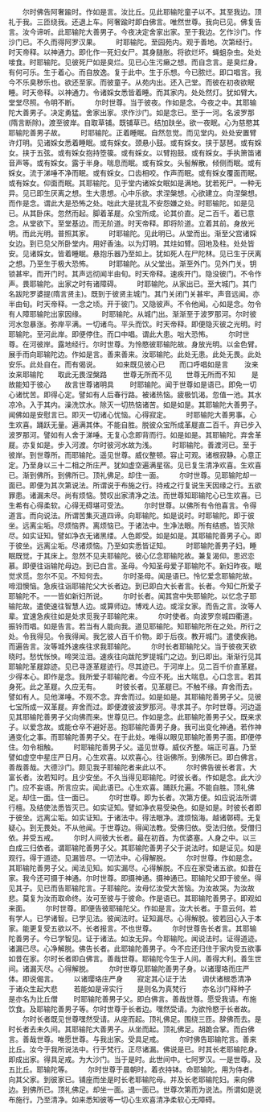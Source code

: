 <!-- { "loadSidebar": true } -->
　　尔时佛告阿奢踰时。作如是言。汝比丘。见此耶输陀童子以不。其至我边。顶礼于我。三匝绕我。还退上车。阿奢踰时即白佛言。唯然世尊。我向已见。佛复告言。汝今谛听。此耶输陀大善男子。今夜决定舍家出家。至于我边。乞作沙门。作沙门已。不久而得阿罗汉果。
　　时耶输陀。至园苑内。观于善地。次第经行。时天帝释。以神通力。即化作一死妇女尸。其身膖胀。将欲烂坏。蝇蛆杂虫。处处唼食。时耶输陀。见彼死尸如是臭烂。见已心生污癞之想。而自念言。是臭烂身。有何可乐。生于着心。而自放逸。复于此中。生于乐想。今已脓烂。即口唱言。我今不乐臭秽乐也。欲还至家。而彼童子。从苑内出。还入己堂。而彼在初夜欲眠睡。时天帝释。以神通力。令诸婇女悉皆着睡。而其家内。处处然灯。犹如臂大。堂堂尽照。令明不断。
　　尔时世尊。当于彼夜。作如是念。今夜之中。其耶输陀大善男子。决定勇猛。舍家出家。求作沙门。如是念已。至于一河。名波罗那(隋言断除)。渡至彼岸。自取草铺。既铺草已。结加趺坐。欲一夜眠。心为慈愍其耶输陀善男子故。
　　时耶输陀。正着睡眠。自然忽觉。而见堂内。处处安置臂许灯明。见诸婇女悉着睡眠。或有婇女。颈悬小鼓。或有婇女。挟于瑟琶。或有婇女。挟于五弦。或有婇女抱持箜篌。或有婇女。以臂抱鼓。或有婇女。手执箫笛诸音声等。或有婇女。露于半身。喘息而眠。或有婇女。头髻解散。倾侧而眠。或有婇女。流于涕唾不净而眠。或有婇女。口齿相咬。作声而眠。或有婇女覆面而眠。或有婇女。仰面而眠。其耶输陀。见于堂内诸婇女眠如是满地。犹若死尸。一种无异。见已即生厌离之想。生大患想。心中乐欲。求涅槃想。心欲建立。向涅槃想。而作是念。谓此大是恐怖之处。咄此大是扰乱不安怨嫌之处。时耶输陀。如是见已。从其卧床。忽然而起。脚着革屣。众宝所成。论其价直。足二百千。着已意念。从堂欲下。至堂基边。而无阶道。时天帝释。即将阶道。立着其前。身放光明。而此光明。普照其家。
　　时耶输陀。见此明已。从堂而出。渐至父宫诸婇女边。到已见父所卧堂内。用好香油。以为灯明。其炷如臂。回地及柱。处处皆安。见诸婇女。皆着睡眠。悬抱乐器乃至如上。犹如死人在尸陀林。见已生于厌离之想。乃至生于极大恐怖。
　　时耶输陀。从父堂出。渐至外门。见外门关。钥锁甚牢。而开门时。其声远彻闻半由旬。时天帝释。速疾开门。隐没彼门。不令作声。畏耶输陀。出家之时有诸障碍。
　　时耶输陀。从家出已。至大城门。其门名跋陀罗婆提(隋言贤主)。既到于彼贤主城门。其门关闭门关甚牢。声音远闻。亦半由旬。时天帝释。一念之顷。开于彼门。又隐彼声。不令他闻。心如是念。勿令有人障耶输陀出家因缘。
　　时耶输陀。从城门出。渐渐至于波罗那河。尔时彼河水忽暴涨。弥岸平满。一切诸鸟。平头而饮。时天帝释。即便隐灭彼之光明。时耶输陀。至河此岸。即便停住。而口中唱。谓此大患。咄大恐怖。
　　尔时世尊。在河彼岸。露地经行。尔时世尊。为怜愍彼耶输陀故。身放光明。以金色臂。展手而向耶输陀边。作如是言。善来善来。汝耶输陀。此处无患。此处无畏。此处安乐。此处自在。而有偈说。
　　如来既见彼心已　　而口呼唱如是言
　　汝来汝来耶输陀　　取此无畏涅槃路
　　世尊无所而不见　　世尊无所而不知
　　是故能知于彼心　　故言世尊诸明具
　　时耶输陀。闻于世尊如是语已。即免一切心诸忧苦。即得心定。譬如有人后春行路。被诸热恼。疲极饥渴。忽值一池。其水凉冷。入于其内。澡洗饮水。除灭一切热恼诸苦。如是如是。其耶输陀大善男子。闻佛如是安慰言已。即灭一切诸心忧恼。心得寂定。
　　时耶输陀大善男事。心生欢喜。踊跃无量。遍满其体。不能自胜。脱彼众宝所成革屣直二百千。弃已步入波罗那河。譬如有人舍于涕唾。无复心念即背而行。如是如是。其耶输陀。弃舍革屣。亦复如是。步入河渡。尔时彼河水故为浅。
　　时耶输陀。善渡河已。至于彼岸。到世尊所。而耶输陀。遥见世尊。威仪整顿。容止可观。诸根寂静。心意正定。乃至身以三十二相之所庄严。犹如虚空遍满星宿。见已复生清净欢喜。生欢喜已。渐到佛所。到佛所已。顶礼佛足。却住一面。
　　尔时世尊。见耶输陀却一面已。即便为其次第说法。所谓说于布施之行。持戒之行复说生天因缘之行。五欲罪患。诸漏未尽。尚有烦恼。赞叹出家清净之法。而世尊知耶输陀心已生欢喜。已生希有心得柔软。心得无碍堪可受法。
　　尔时世尊。以佛所有令他喜言。令得道言。而向说法。所谓苦集灭道四谛。向耶输陀。如是说时。时耶输陀。即于彼坐。远离尘垢。尽烦恼界。离烦恼已。于诸法中。生净法眼。所有结惑。皆灭除尽。如实证知。譬如净衣无诸黑缕。人色即受。如是如是。其耶输陀善男子心。即于彼坐。远离尘垢。尽诸烦恼。乃至如实悉皆证知。
　　时耶输陀善男子妇。睡眠既觉。于其床上。忽然不见夫耶输陀。彼心亿念耶输陀故。兼复渴仰。思迟恋慕。即便往诣输陀母边。到已白言。圣母。今知圣母爱子耶输陀不。新妇昨夜。眠觉求觅。忽尔不见。不知何去。
　　尔时圣母。闻是语已。怜忆爱念耶输陀故。啼泪懊恼。急疾往诣耶输陀父大长者边。到已即白大长者言。长者。今知仁所爱子耶输陀不。一一皆如新妇所说。
　　尔时长者。闻其宫中失耶输陀。以忆念子耶输陀故。遣使速往智慧人边。或算师边。博戏人边。或淫女家。而告之言。汝等人辈。宜速急疾往如是处求觅我子耶输陀来。
　　尔时使者。向波罗奈城四衢道。振铃而唱。如是告言。若当有人能向我。道见耶输陀。知耶输陀所在之处。所行之处。令我得见。令我得闻。我乞彼人百千价物。即于后夜。教开城门。遣使疾驰。而遍告言。汝等城外速疾往求我耶输陀。
　　尔时长者耶输陀父。当于彼夜天欲晓时。愁忧怅怏。啼哭泣泪。速疾往向跋陀罗提城门之边。到已即出。渐渐行见其耶输陀革屣踪迹。见已寻逐革屣迹行。尽其迹已。于河岸上。见二百千价直革屣。少得本心。即作是念。我所爱子耶输陀者。今应不死。出大喘息。心口念言。若其身死。此之革屣。久应无有。
　　时彼长者。见革屣已。不触不缘。弃舍而去。譬如有人。见他涕唾。不观不念。弃舍而过。如是如是。其耶输陀善男子父。见彼七宝所成一双革屣。弃舍而过。即便渡彼波罗那河。寻求其子。尔时世尊。河边遥见其耶输陀善男子父向佛而来。世尊见已。作如是念。此耶输陀善男子父。既来求子。以爱念故。或能仓卒不避好恶。抱耶输陀善男子身。我可出变化神通。若作神通变化之事。而耶输陀善男子父。在于此处。唯得以眼见耶输陀善男子面。即便停住。勿令相触。
　　时耶输陀善男子父。遥见世尊。威仪齐整。端正可喜。乃至譬如虚空中星庄严日月。心生欢喜。以欢喜心。往诣佛所。到佛所已。即白佛言。善哉善哉。大德沙门。颇见我子耶输陀者来此以不。
　　尔时佛告彼长者言。大富长者。汝若知时。且少安坐。不久当得见耶输陀。时彼长者。作如是念。此大沙门。应不妄语。所言应实。闻此语已。心生欢喜。踊跃允遍。不能自胜。顶礼佛足。却住一面。住一面已。
　　尔时世尊。即为长者。次第方便。如应说法所谓行檀。及结使法悉皆灭已。如实证知。譬如净衣易受染色。如是如是。时彼长者即于彼坐。远离尘垢。如实证知。于诸法中。得法眼净。渡烦恼海。越诸鄣碍。无复疑心。到无畏处。不从他闻。于世尊边。得闻法教。受佛归依。受法归依。受僧归依。并受五戒。
　　尔时人间彼大长者。最在初首。为优婆塞。人身之中。以三白成三归依者。谓耶输陀善男子父。其耶输陀善男子父于说法时。如是证见。如是观行。得于道迹。见漏皆尽。一切法中。心得解脱。
　　尔时世尊。作如是念。其耶输陀善男子父。闻法见知。如实漏尽。心得解脱。不应在家受诸五欲。如昔在家。我今还可摄于神通。尔时世尊。即摄神通。摄神通已。耶输陀父即于彼坐。得见其子。见已而告耶输陀言。子耶输陀。汝母忆汝受大苦恼。为汝故哭。为汝故悲。莫复为汝而取命终。汝可至彼与于彼命。作是语已。其耶输陀善男子。即观如来面。
　　尔时世尊。即便告彼耶输陀父。作如是言。汝大长者。于意云何。若有学人。已学诸智。已学见法。彼闻法时。证知漏尽。心得解脱。彼若回心入于本家。能更复受五欲以不。长者报言。不也世尊。
　　尔时世尊告长者言。其耶输陀善男子。今已学智见。证于诸法。如汝无异。今耶输陀。闻说法时。证得道迹。诸漏已尽。心净解脱。佛告长者。此耶输陀善男子。今不应还归住于家内受五欲事如昔在家。尔时长者即白佛言。善哉世尊。耶输陀今生于人间。善得大利。善生世间。诸漏灭尽。心得解脱。
　　尔时世尊见耶输陀善男子身。以诸璎珞而庄严体。即说偈言。
　　以诸璎珞庄严身　　寂定其心证于法
　　调伏诸根悉清净　　于诸众生起大悲
　　若能如是谛实行　　是则名为真梵行
　　亦名沙门释种子　　是亦名为比丘僧
　　时耶输陀善男子父。即白佛言。善哉世尊。愿受我请。布施饮食。及耶输陀善男子等。尔时世尊于长者边。嘿然受请。为欲怜愍于长者故。
　　尔时长者既见世尊嘿然受请。从座而起。顶礼佛足。围绕三匝。辞佛而去。是时长者去未久间。其耶输陀大善男子。从坐而起。顶礼佛足。胡跪合掌。而白佛言。善哉世尊。唯愿世尊。与我出家。受具足戒。
　　尔时佛告耶输陀言。善来比丘。汝今于我所说法中。行于梵行。正尽诸漏。佛说是已。时其长老耶输陀身。即成出家。得具足戒。为大沙门。当于是时。此世间中。七阿罗汉。一是世尊。及五比丘。耶输陀等。
　　尔时世尊于晨朝时。着衣持钵。命耶输陀。用为侍者。向其父家。到彼家已。铺座而坐是时长老耶输陀母。并及长老耶输陀妇。来向佛边。到佛所已。顶礼佛足。却坐一面。退一面已。世尊次第而为说法。所谓如是说布施行。乃至清净。如来悉知彼等一切心生欢喜清净柔软心无障碍。
